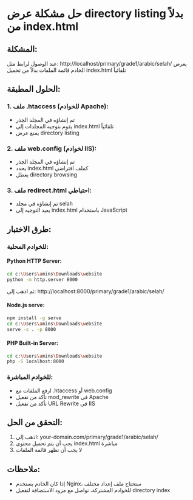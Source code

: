 # حل مشكلة عرض directory listing بدلاً من index.html

## المشكلة:
عند الوصول لرابط مثل: http://localhost/primary/grade1/arabic/selah/
يعرض الخادم قائمة الملفات بدلاً من تحميل index.html تلقائياً

## الحلول المطبقة:

### 1. ملف .htaccess (للخوادم Apache):
- تم إنشاؤه في المجلد الجذر
- يقوم بتوجيه المجلدات إلى index.html تلقائياً
- يمنع عرض directory listing

### 2. ملف web.config (لخوادم IIS):
- تم إنشاؤه في المجلد الجذر  
- يحدد index.html كملف افتراضي
- يعطل directory browsing

### 3. ملف redirect.html احتياطي:
- تم إنشاؤه في مجلد selah
- يعيد التوجيه إلى index.html باستخدام JavaScript

## طرق الاختبار:

### للخوادم المحلية:

#### Python HTTP Server:
```bash
cd c:\Users\amins\Downloads\website
python -m http.server 8000
```
ثم اذهب إلى: http://localhost:8000/primary/grade1/arabic/selah/

#### Node.js serve:
```bash
npm install -g serve
cd c:\Users\amins\Downloads\website
serve -s . -p 8000
```

#### PHP Built-in Server:
```bash
cd c:\Users\amins\Downloads\website
php -S localhost:8000
```

### للخوادم المباشرة:
- ارفع الملفات مع .htaccess أو web.config
- تأكد من تفعيل mod_rewrite في Apache
- تأكد من تفعيل URL Rewrite في IIS

## التحقق من الحل:
1. اذهب إلى: your-domain.com/primary/grade1/arabic/selah/
2. يجب أن يتم تحميل محتوى index.html مباشرة
3. لا يجب أن تظهر قائمة الملفات

## ملاحظات:
- إذا كان الخادم يستخدم Nginx، ستحتاج ملف إعداد مختلف
- للخوادم المشتركة، تواصل مع مزود الاستضافة لتفعيل directory index
